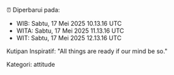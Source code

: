 ⏰ Diperbarui pada:
- WIB: Sabtu, 17 Mei 2025 10.13.16 UTC
- WITA: Sabtu, 17 Mei 2025 11.13.16 UTC
- WIT: Sabtu, 17 Mei 2025 12.13.16 UTC

Kutipan Inspiratif:
"All things are ready if our mind be so."


Kategori: attitude

